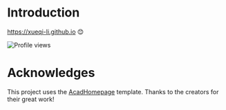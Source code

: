 # Introduction
https://xueqi-li.github.io 😊

![Profile views](https://komarev.com/ghpvc/?username=YOUR-GITHUB-USERNAME&label=Profile+views&color=blue&style=flat)

# Acknowledges
This project uses the [AcadHomepage](https://rayeren.github.io/acad-homepage.github.io/) template. Thanks to the creators for their great work!

